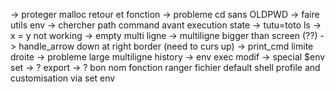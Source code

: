 -> proteger malloc retour et fonction
-> probleme cd sans OLDPWD
-> faire utils env
-> chercher path command avant execution state
-> tutu=toto ls
-> x = y not working
-> empty multi ligne
-> multiligne bigger than screen (??)
-> handle_arrow down at right border (need to curs up)
-> print_cmd limite droite
-> probleme large multiligne history
-> env exec modif
-> special $env
set -> ?
export -> ?
bon nom fonction
ranger fichier
default shell profile and customisation via set env
